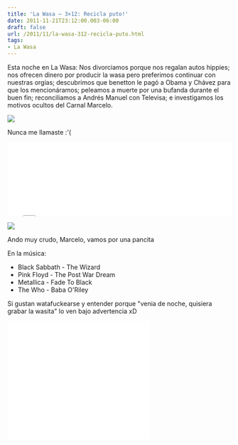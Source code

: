 ```yaml
---
title: 'La Wasa – 3×12: Recicla puto!'
date: 2011-11-21T23:12:00.003-06:00
draft: false
url: /2011/11/la-wasa-312-recicla-puto.html
tags: 
- La Wasa
---
```


Esta noche en La Wasa: Nos divorciamos porque nos regalan autos hippies; nos ofrecen dinero por producir la wasa pero preferimos continuar con nuestras orgías; descubrimos que benetton le pagó a Obama y Chávez para que los mencionáramos; peleamos a muerte por una bufanda durante el buen fin; reconciliamos a Andrés Manuel con Televisa; e investigamos los motivos ocultos del Carnal Marcelo.  
  

[![](http://4.bp.blogspot.com/-Pw1emIW4fJw/UVNXmmYpJPI/AAAAAAAAHIM/T_nTDKij_J8/s320/United-Colors-of-Benetton-Unhate-Posters-1.jpg)](http://4.bp.blogspot.com/-Pw1emIW4fJw/UVNXmmYpJPI/AAAAAAAAHIM/T_nTDKij_J8/s1600/United-Colors-of-Benetton-Unhate-Posters-1.jpg)

Nunca me llamaste :'(

  
<iframe frameborder="no" height="166" scrolling="no" src="//w.soundcloud.com/player/?url=http%3A%2F%2Fapi.soundcloud.com%2Ftracks%2F85216694&amp;show_artwork=true" width="100%"></iframe>  

[![](http://3.bp.blogspot.com/-d_k4GcZMzzg/UVNXVXACUyI/AAAAAAAAHGo/neTof2yC9pg/s1600/AMLO-y-Ebrard.jpg)](http://3.bp.blogspot.com/-d_k4GcZMzzg/UVNXVXACUyI/AAAAAAAAHGo/neTof2yC9pg/s1600/AMLO-y-Ebrard.jpg)

Ando muy crudo, Marcelo, vamos por una pancita

  
En la música:  

*   Black Sabbath - The Wizard
*   Pink Floyd - The Post War Dream
*   Metallica - Fade To Black
*   The Who - Baba O'Riley

Si gustan watafuckearse y entender porque "venia de noche, quisiera grabar la wasita" lo ven bajo advertencia xD  
  

<object class="BLOGGER-youtube-video" classid="clsid:D27CDB6E-AE6D-11cf-96B8-444553540000" codebase="http://download.macromedia.com/pub/shockwave/cabs/flash/swflash.cab#version=6,0,40,0" data-thumbnail-src="http://1.gvt0.com/vi/693m7iCh-TE/0.jpg" height="266" width="320">
<param name="movie" value="//www.youtube.com/v/693m7iCh-TE&amp;fs=1&amp;source=uds">
<param name="bgcolor" value="#FFFFFF">
<embed width="320" height="266" src="//www.youtube.com/v/693m7iCh-TE&amp;fs=1&amp;source=uds" type="application/x-shockwave-flash">
</object>